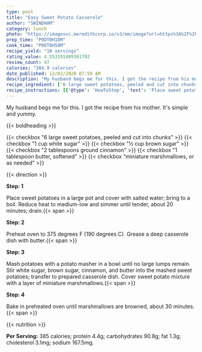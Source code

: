 ```yaml
---
type: post
title: "Easy Sweet Potato Casserole"
author: "SWINDHAM"
category: lunch
photo: "https://imagesvc.meredithcorp.io/v3/mm/image?url=https%3A%2F%2Fimages.media-allrecipes.com%2Fuserphotos%2F971652.jpg"
prep_time: "P0DT0H10M"
cook_time: "P0DT0H50M"
recipe_yield: "10 servings"
rating_value: 4.553191489361702
review_count: 47
calories: "384.9 calories"
date_published: 12/02/2020 07:59 AM
description: "My husband begs me for this. I got the recipe from his mother. It's simple and yummy."
recipe_ingredient: ['6 large sweet potatoes, peeled and cut into chunks', '1 cup white sugar', '½ cup brown sugar', '2 tablespoons ground cinnamon', '1 tablespoon butter, softened', 'miniature marshmallows, or as needed']
recipe_instructions: [{'@type': 'HowToStep', 'text': 'Place sweet potatoes in a large pot and cover with salted water; bring to a boil. Reduce heat to medium-low and simmer until tender, about 20 minutes; drain.\n'}, {'@type': 'HowToStep', 'text': 'Preheat oven to 375 degrees F (190 degrees C). Grease a deep casserole dish with butter.\n'}, {'@type': 'HowToStep', 'text': 'Mash potatoes with a potato masher in a bowl until no large lumps remain. Stir white sugar, brown sugar, cinnamon, and butter into the mashed sweet potatoes; transfer to prepared casserole dish. Cover sweet potato mixture with a layer of miniature marshmallows.\n'}, {'@type': 'HowToStep', 'text': 'Bake in preheated oven until marshmallows are browned, about 30 minutes.\n'}]
---
```


My husband begs me for this. I got the recipe from his mother. It's simple and yummy. 

{{< boldheading >}}

{{< checkbox "6 large sweet potatoes, peeled and cut into chunks" >}}
{{< checkbox "1 cup white sugar" >}}
{{< checkbox "½ cup brown sugar" >}}
{{< checkbox "2 tablespoons ground cinnamon" >}}
{{< checkbox "1 tablespoon butter, softened" >}}
{{< checkbox "miniature marshmallows, or as needed" >}}


{{< direction >}}

**Step: 1**

Place sweet potatoes in a large pot and cover with salted water; bring to a boil. Reduce heat to medium-low and simmer until tender, about 20 minutes; drain.{{< span >}}

**Step: 2**

Preheat oven to 375 degrees F (190 degrees C). Grease a deep casserole dish with butter.{{< span >}}

**Step: 3**

Mash potatoes with a potato masher in a bowl until no large lumps remain. Stir white sugar, brown sugar, cinnamon, and butter into the mashed sweet potatoes; transfer to prepared casserole dish. Cover sweet potato mixture with a layer of miniature marshmallows.{{< span >}}

**Step: 4**

Bake in preheated oven until marshmallows are browned, about 30 minutes.{{< span >}}

{{< nutrition >}}

**Per Serving:** 385 calories; protein 4.4g; carbohydrates 90.8g; fat 1.3g; cholesterol 3.1mg; sodium 167.5mg.